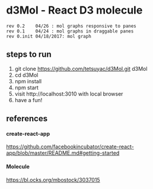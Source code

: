 # d3Mol - React D3 molecule
```
rev 0.2    04/26 : mol graphs responsive to panes
rev 0.1    04/24 : mol graphs in draggable panes
rev 0.init 04/18/2017: mol graph
```
## steps to run
1. git clone https://github.com/tetsuyac/d3Mol.git d3Mol
1. cd d3Mol
1. npm install
1. npm start
1. visit http://localhost:3010 with local browser
1. have a fun!

## references
#### create-react-app
https://github.com/facebookincubator/create-react-app/blob/master/README.md#getting-started
#### Molecule
https://bl.ocks.org/mbostock/3037015

